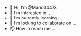 - 👋 Hi, I’m @Mario34473
- 👀 I’m interested in ...
- 🌱 I’m currently learning ...
- 💞️ I’m looking to collaborate on ...
- 📫 How to reach me ...

<!---
Mario34473/Mario34473 is a ✨ special ✨ repository because its `README.md` (this file) appears on your GitHub profile.
You can click the Preview link to take a look at your changes.
--->
